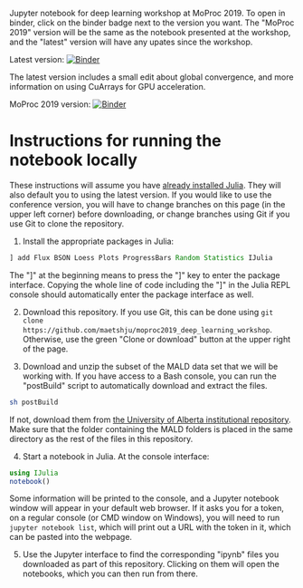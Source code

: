 Jupyter notebook for deep learning workshop at MoProc 2019. To open in binder, click on the binder badge next to the version you want. The "MoProc 2019" version will be the same as the notebook presented at the workshop, and the "latest" version will have any upates since the workshop.

Latest version: [![Binder](https://mybinder.org/badge_logo.svg)](https://mybinder.org/v2/gh/maetshju/moproc2019_deep_learning_workshop/master)

The latest version includes a small edit about global convergence, and more information on using CuArrays for GPU acceleration.

MoProc 2019 version: [![Binder](https://mybinder.org/badge_logo.svg)](https://mybinder.org/v2/gh/maetshju/moproc2019_deep_learning_workshop/workshop_final)

# Instructions for running the notebook locally

These instructions will assume you have [already installed Julia](https://julialang.org/downloads/). They will also default you to using the latest version. If you would like to use the conference version, you will have to change branches on this page (in the upper left corner) before downloading, or change branches using Git if you use Git to clone the repository.

1. Install the appropriate packages in Julia:

  ```julia
] add Flux BSON Loess Plots ProgressBars Random Statistics IJulia
```

  The "]" at the beginning means to press the "]" key to enter the package interface. Copying the whole line of code including the "]" in the Julia REPL console should automatically enter the package interface as well.

2. Download this repository. If you use Git, this can be done using `git clone https://github.com/maetshju/moproc2019_deep_learning_workshop`. Otherwise, use the green "Clone or download" button at the upper right of the page.

3. Download and unzip the subset of the MALD data set that we will be working with. If you have access to a Bash console, you can run the "postBuild" script to automatically download and extract the files.

```bash
sh postBuild
```

  If not, download them from [the University of Alberta institutional repository](https://doi.org/10.7939/r3-b7v0-dy61). Make sure that the folder containing the MALD folders is placed in the same directory as the rest of the files in this repository.

4. Start a notebook in Julia. At the console interface:

  ```julia
using IJulia
notebook()
```

  Some information will be printed to the console, and a Jupyter notebook window will appear in your default web browser. If it asks you for a token, on a regular console (or CMD window on Windows), you will need to run `jupyter notebook list`, which will print out a URL with the token in it, which can be pasted into the webpage.

5. Use the Jupyter interface to find the corresponding "ipynb" files you downloaded as part of this repository. Clicking on them will open the notebooks, which you can then run from there.
